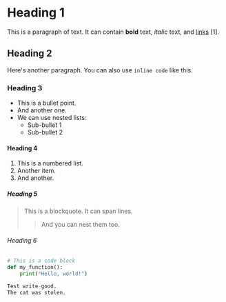 # Heading 1

This is a paragraph of text. It can contain **bold** text, *italic* text, and [links](https://www.example.com) [1].

## Heading 2

Here's another paragraph. You can also use `inline code` like this.

### Heading 3

-   This is a bullet point.
-   And another one.
-   We can use nested lists:
    -   Sub-bullet 1
    -   Sub-bullet 2

#### Heading 4

1.  This is a numbered list.
2.  Another item.
3.  And another.

##### Heading 5

> This is a blockquote. It can span lines.
>
> > And you can nest them too.

###### Heading 6

```python
# This is a code block
def my_function():
    print("Hello, world!")

Test write-good.
The cat was stolen.
